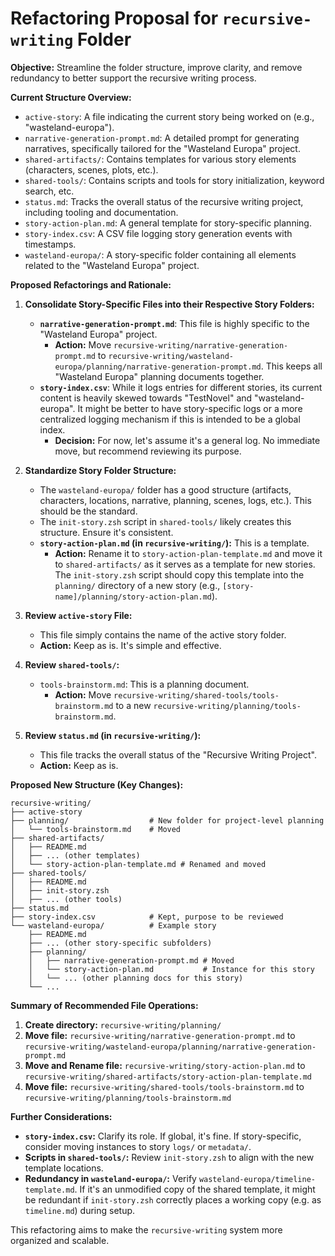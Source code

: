 # Refactoring Proposal for `recursive-writing` Folder

**Objective:** Streamline the folder structure, improve clarity, and remove redundancy to better support the recursive writing process.

**Current Structure Overview:**

*   `active-story`: A file indicating the current story being worked on (e.g., "wasteland-europa").
*   `narrative-generation-prompt.md`: A detailed prompt for generating narratives, specifically tailored for the "Wasteland Europa" project.
*   `shared-artifacts/`: Contains templates for various story elements (characters, scenes, plots, etc.).
*   `shared-tools/`: Contains scripts and tools for story initialization, keyword search, etc.
*   `status.md`: Tracks the overall status of the recursive writing project, including tooling and documentation.
*   `story-action-plan.md`: A general template for story-specific planning.
*   `story-index.csv`: A CSV file logging story generation events with timestamps.
*   `wasteland-europa/`: A story-specific folder containing all elements related to the "Wasteland Europa" project.

**Proposed Refactorings and Rationale:**

1.  **Consolidate Story-Specific Files into their Respective Story Folders:**
    *   **`narrative-generation-prompt.md`**: This file is highly specific to the "Wasteland Europa" project.
        *   **Action:** Move `recursive-writing/narrative-generation-prompt.md` to `recursive-writing/wasteland-europa/planning/narrative-generation-prompt.md`. This keeps all "Wasteland Europa" planning documents together.
    *   **`story-index.csv`**: While it logs entries for different stories, its current content is heavily skewed towards "TestNovel" and "wasteland-europa". It might be better to have story-specific logs or a more centralized logging mechanism if this is intended to be a global index.
        *   **Decision:** For now, let's assume it's a general log. No immediate move, but recommend reviewing its purpose.

2.  **Standardize Story Folder Structure:**
    *   The `wasteland-europa/` folder has a good structure (artifacts, characters, locations, narrative, planning, scenes, logs, etc.). This should be the standard.
    *   The `init-story.zsh` script in `shared-tools/` likely creates this structure. Ensure it's consistent.
    *   **`story-action-plan.md` (in `recursive-writing/`):** This is a template.
        *   **Action:** Rename it to `story-action-plan-template.md` and move it to `shared-artifacts/` as it serves as a template for new stories. The `init-story.zsh` script should copy this template into the `planning/` directory of a new story (e.g., `[story-name]/planning/story-action-plan.md`).

3.  **Review `active-story` File:**
    *   This file simply contains the name of the active story folder.
    *   **Action:** Keep as is. It's simple and effective.

4.  **Review `shared-tools/`:**
    *   `tools-brainstorm.md`: This is a planning document.
        *   **Action:** Move `recursive-writing/shared-tools/tools-brainstorm.md` to a new `recursive-writing/planning/tools-brainstorm.md`.

5.  **Review `status.md` (in `recursive-writing/`):**
    *   This file tracks the overall status of the "Recursive Writing Project".
    *   **Action:** Keep as is.

**Proposed New Structure (Key Changes):**

```
recursive-writing/
├── active-story
├── planning/                  # New folder for project-level planning
│   └── tools-brainstorm.md    # Moved
├── shared-artifacts/
│   ├── README.md
│   ├── ... (other templates)
│   └── story-action-plan-template.md # Renamed and moved
├── shared-tools/
│   ├── README.md
│   ├── init-story.zsh
│   ├── ... (other tools)
├── status.md
├── story-index.csv            # Kept, purpose to be reviewed
└── wasteland-europa/          # Example story
    ├── README.md
    ├── ... (other story-specific subfolders)
    ├── planning/
    │   ├── narrative-generation-prompt.md # Moved
    │   └── story-action-plan.md           # Instance for this story
    │   └── ... (other planning docs for this story)
    └── ...
```

**Summary of Recommended File Operations:**

1.  **Create directory:** `recursive-writing/planning/`
2.  **Move file:** `recursive-writing/narrative-generation-prompt.md` to `recursive-writing/wasteland-europa/planning/narrative-generation-prompt.md`
3.  **Move and Rename file:** `recursive-writing/story-action-plan.md` to `recursive-writing/shared-artifacts/story-action-plan-template.md`
4.  **Move file:** `recursive-writing/shared-tools/tools-brainstorm.md` to `recursive-writing/planning/tools-brainstorm.md`

**Further Considerations:**

*   **`story-index.csv`:** Clarify its role. If global, it's fine. If story-specific, consider moving instances to story `logs/` or `metadata/`.
*   **Scripts in `shared-tools/`:** Review `init-story.zsh` to align with the new template locations.
*   **Redundancy in `wasteland-europa/`:** Verify `wasteland-europa/timeline-template.md`. If it's an unmodified copy of the shared template, it might be redundant if `init-story.zsh` correctly places a working copy (e.g. as `timeline.md`) during setup.

This refactoring aims to make the `recursive-writing` system more organized and scalable.
